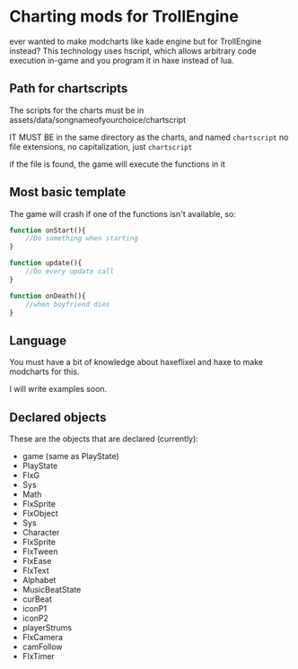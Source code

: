 # Charting mods for TrollEngine
ever wanted to make modcharts like kade engine but for TrollEngine instead? This technology uses hscript, which allows arbitrary code execution in-game and you program it in haxe instead of lua.
## Path for chartscripts
The scripts for the charts must be in assets/data/songnameofyourchoice/chartscript

IT MUST BE in the same directory as the charts, and named ``chartscript``
no file extensions, no capitalization, just ``chartscript``

if the file is found, the game will execute the functions in it
## Most basic template
The game will crash if one of the functions isn't available, so:
```haxe
function onStart(){
    //Do something when starting
}

function update(){
    //Do every update call
}

function onDeath(){
    //when boyfriend dies
}
```
## Language
You must have a bit of knowledge about haxeflixel and haxe to make modcharts for this.

I will write examples soon.
## Declared objects
These are the objects that are declared (currently):
* game (same as PlayState)
* PlayState
* FlxG
* Sys
* Math
* FlxSprite
* FlxObject
* Sys
* Character
* FlxSprite
* FlxTween
* FlxEase
* FlxText
* Alphabet
* MusicBeatState
* curBeat
* iconP1
* iconP2
* playerStrums
* FlxCamera
* camFollow
* FlxTimer